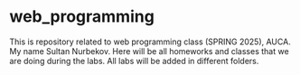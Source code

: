 # web_programming
This is repository related to web programming class (SPRING 2025), AUCA. 
My name Sultan Nurbekov. 
Here will be all homeworks and classes that we are doing during the labs. 
All labs will be added in different folders.
